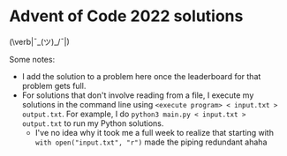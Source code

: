 # Advent of Code 2022 solutions

\(\verb|¯\_(ツ)_/¯|\)

Some notes:

- I add the solution to a problem here once the leaderboard for that problem gets full.
- For solutions that don't involve reading from a file, I execute my solutions in the command line using `<execute program> < input.txt > output.txt`. For example, I do `python3 main.py < input.txt > output.txt` to run my Python solutions.
	- I've no idea why it took me a full week to realize that starting with `with open("input.txt", "r")` made the piping redundant ahaha